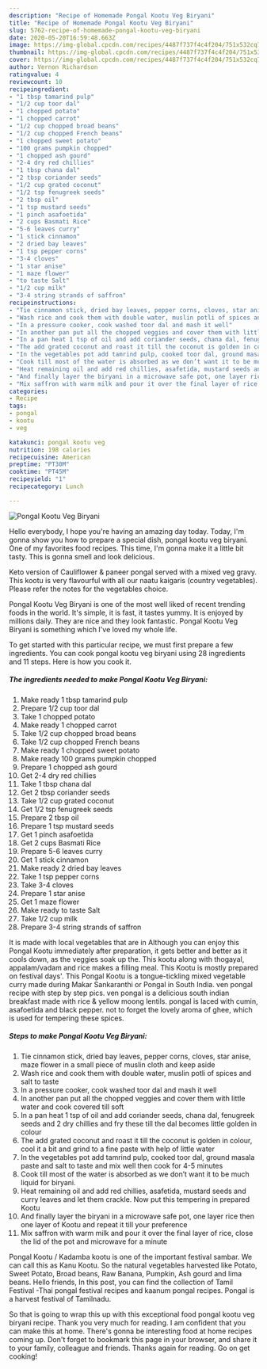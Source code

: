 ```yaml
---
description: "Recipe of Homemade Pongal Kootu Veg Biryani"
title: "Recipe of Homemade Pongal Kootu Veg Biryani"
slug: 5762-recipe-of-homemade-pongal-kootu-veg-biryani
date: 2020-05-20T16:59:48.663Z
image: https://img-global.cpcdn.com/recipes/4487f737f4c4f204/751x532cq70/pongal-kootu-veg-biryani-recipe-main-photo.jpg
thumbnail: https://img-global.cpcdn.com/recipes/4487f737f4c4f204/751x532cq70/pongal-kootu-veg-biryani-recipe-main-photo.jpg
cover: https://img-global.cpcdn.com/recipes/4487f737f4c4f204/751x532cq70/pongal-kootu-veg-biryani-recipe-main-photo.jpg
author: Vernon Richardson
ratingvalue: 4
reviewcount: 10
recipeingredient:
- "1 tbsp tamarind pulp"
- "1/2 cup toor dal"
- "1 chopped potato"
- "1 chopped carrot"
- "1/2 cup chopped broad beans"
- "1/2 cup chopped French beans"
- "1 chopped sweet potato"
- "100 grams pumpkin chopped"
- "1 chopped ash gourd"
- "2-4 dry red chillies"
- "1 tbsp chana dal"
- "2 tbsp coriander seeds"
- "1/2 cup grated coconut"
- "1/2 tsp fenugreek seeds"
- "2 tbsp oil"
- "1 tsp mustard seeds"
- "1 pinch asafoetida"
- "2 cups Basmati Rice"
- "5-6 leaves curry"
- "1 stick cinnamon"
- "2 dried bay leaves"
- "1 tsp pepper corns"
- "3-4 cloves"
- "1 star anise"
- "1 maze flower"
- "to taste Salt"
- "1/2 cup milk"
- "3-4 string strands of saffron"
recipeinstructions:
- "Tie cinnamon stick, dried bay leaves, pepper corns, cloves, star anise, maze flower in a small piece of muslin cloth and keep aside"
- "Wash rice and cook them with double water, muslin potli of spices and salt to taste"
- "In a pressure cooker, cook washed toor dal and mash it well"
- "In another pan put all the chopped veggies and cover them with little water and cook covered till soft"
- "In a pan heat 1 tsp of oil and add coriander seeds, chana dal, fenugreek seeds and 2 dry chillies and fry these till the dal becomes little golden in colour"
- "The add grated coconut and roast it till the coconut is golden in colour, cool it a bit and grind to a fine paste with help of little water"
- "In the vegetables pot add tamrind pulp, cooked toor dal, ground masala paste and salt to taste and mix well then cook for 4-5 minutes"
- "Cook till most of the water is absorbed as we don’t want it to be much liquid for biryani."
- "Heat remaining oil and add red chillies, asafetida, mustard seeds and curry leaves and let them crackle. Now put this tempering in prepared Kootu"
- "And finally layer the biryani in a microwave safe pot, one layer rice then one layer of Kootu and repeat it till your preference"
- "Mix saffron with warm milk and pour it over the final layer of rice, close the lid of the pot and microwave for a minute"
categories:
- Recipe
tags:
- pongal
- kootu
- veg

katakunci: pongal kootu veg 
nutrition: 198 calories
recipecuisine: American
preptime: "PT30M"
cooktime: "PT45M"
recipeyield: "1"
recipecategory: Lunch

---
```



![Pongal Kootu Veg Biryani](https://img-global.cpcdn.com/recipes/4487f737f4c4f204/751x532cq70/pongal-kootu-veg-biryani-recipe-main-photo.jpg)

Hello everybody, I hope you're having an amazing day today. Today, I'm gonna show you how to prepare a special dish, pongal kootu veg biryani. One of my favorites food recipes. This time, I'm gonna make it a little bit tasty. This is gonna smell and look delicious.

Keto version of Cauliflower &amp; paneer pongal served with a mixed veg gravy. This kootu is very flavourful with all our naatu kaigaris (country vegetables). Please refer the notes for the vegetables choice.

Pongal Kootu Veg Biryani is one of the most well liked of recent trending foods in the world. It's simple, it is fast, it tastes yummy. It is enjoyed by millions daily. They are nice and they look fantastic. Pongal Kootu Veg Biryani is something which I've loved my whole life.


To get started with this particular recipe, we must first prepare a few ingredients. You can cook pongal kootu veg biryani using 28 ingredients and 11 steps. Here is how you cook it.

<!--inarticleads1-->

##### The ingredients needed to make Pongal Kootu Veg Biryani:

1. Make ready 1 tbsp tamarind pulp
1. Prepare 1/2 cup toor dal
1. Take 1 chopped potato
1. Make ready 1 chopped carrot
1. Take 1/2 cup chopped broad beans
1. Take 1/2 cup chopped French beans
1. Make ready 1 chopped sweet potato
1. Make ready 100 grams pumpkin chopped
1. Prepare 1 chopped ash gourd
1. Get 2-4 dry red chillies
1. Take 1 tbsp chana dal
1. Get 2 tbsp coriander seeds
1. Take 1/2 cup grated coconut
1. Get 1/2 tsp fenugreek seeds
1. Prepare 2 tbsp oil
1. Prepare 1 tsp mustard seeds
1. Get 1 pinch asafoetida
1. Get 2 cups Basmati Rice
1. Prepare 5-6 leaves curry
1. Get 1 stick cinnamon
1. Make ready 2 dried bay leaves
1. Take 1 tsp pepper corns
1. Take 3-4 cloves
1. Prepare 1 star anise
1. Get 1 maze flower
1. Make ready to taste Salt
1. Take 1/2 cup milk
1. Prepare 3-4 string strands of saffron


It is made with local vegetables that are in Although you can enjoy this Pongal Kootu immediately after preparation, it gets better and better as it cools down, as the veggies soak up the. This kootu along with thogayal, appalam/vadam and rice makes a filling meal. This Kootu is mostly prepared on festival days&#39;. This Pongal Kootu is a tongue-tickling mixed vegetable curry made during Makar Sankaranthi or Pongal in South India. ven pongal recipe with step by step pics. ven pongal is a delicious south indian breakfast made with rice &amp; yellow moong lentils. pongal is laced with cumin, asafoetida and black pepper. not to forget the lovely aroma of ghee, which is used for tempering these spices. 

<!--inarticleads2-->

##### Steps to make Pongal Kootu Veg Biryani:

1. Tie cinnamon stick, dried bay leaves, pepper corns, cloves, star anise, maze flower in a small piece of muslin cloth and keep aside
1. Wash rice and cook them with double water, muslin potli of spices and salt to taste
1. In a pressure cooker, cook washed toor dal and mash it well
1. In another pan put all the chopped veggies and cover them with little water and cook covered till soft
1. In a pan heat 1 tsp of oil and add coriander seeds, chana dal, fenugreek seeds and 2 dry chillies and fry these till the dal becomes little golden in colour
1. The add grated coconut and roast it till the coconut is golden in colour, cool it a bit and grind to a fine paste with help of little water
1. In the vegetables pot add tamrind pulp, cooked toor dal, ground masala paste and salt to taste and mix well then cook for 4-5 minutes
1. Cook till most of the water is absorbed as we don’t want it to be much liquid for biryani.
1. Heat remaining oil and add red chillies, asafetida, mustard seeds and curry leaves and let them crackle. Now put this tempering in prepared Kootu
1. And finally layer the biryani in a microwave safe pot, one layer rice then one layer of Kootu and repeat it till your preference
1. Mix saffron with warm milk and pour it over the final layer of rice, close the lid of the pot and microwave for a minute


Pongal Kootu / Kadamba kootu is one of the important festival sambar. We can call this as Kanu Kootu. So the natural vegetables harvested like Potato, Sweet Potato, Broad beans, Raw Banana, Pumpkin, Ash gourd and lima beans. Hello friends, In this post, you can find the collection of Tamil Festival -Thai pongal festival recipes and kaanum pongal recipes. Pongal is a harvest festival of Tamilnadu. 

So that is going to wrap this up with this exceptional food pongal kootu veg biryani recipe. Thank you very much for reading. I am confident that you can make this at home. There's gonna be interesting food at home recipes coming up. Don't forget to bookmark this page in your browser, and share it to your family, colleague and friends. Thanks again for reading. Go on get cooking!
